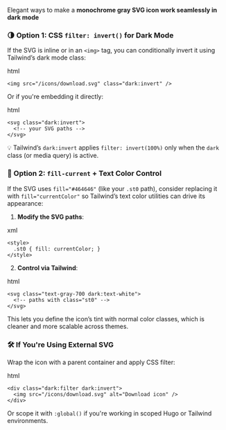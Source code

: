 Elegant ways to make a **monochrome gray SVG icon work seamlessly in dark mode**

### 🌗 Option 1: CSS `filter: invert()` for Dark Mode

If the SVG is inline or in an `<img>` tag, you can conditionally invert it using Tailwind’s dark mode class:

html

```
<img src="/icons/download.svg" class="dark:invert" />
```

Or if you're embedding it directly:

html

```
<svg class="dark:invert">
  <!-- your SVG paths -->
</svg>
```

💡 Tailwind’s `dark:invert` applies `filter: invert(100%)` only when the `dark` class (or media query) is active.

### 🎨 Option 2: `fill-current` + Text Color Control

If the SVG uses `fill="#464646"` (like your `.st0` path), consider replacing it with `fill="currentColor"` so Tailwind’s text color utilities can drive its appearance:

1. **Modify the SVG paths**:
    

xml

```
<style>
  .st0 { fill: currentColor; }
</style>
```

2. **Control via Tailwind**:
    

html

```
<svg class="text-gray-700 dark:text-white">
  <!-- paths with class="st0" -->
</svg>
```

This lets you define the icon’s tint with normal color classes, which is cleaner and more scalable across themes.

### 🛠 If You're Using External SVG

Wrap the icon with a parent container and apply CSS filter:

html

```
<div class="dark:filter dark:invert">
  <img src="/icons/download.svg" alt="Download icon" />
</div>
```

Or scope it with `:global()` if you're working in scoped Hugo or Tailwind environments.